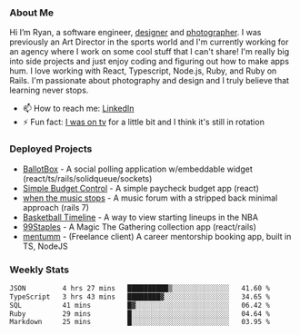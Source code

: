 ### About Me
Hi I’m Ryan, a software engineer, [designer](https://www.denvermullets.com/video) and [photographer](https://www.denvermullets.com/). I was previously an Art Director in the sports world and I'm currently working for an agency where I work on some cool stuff that I can't share! I'm really big into side projects and just enjoy coding and figuring out how to make apps hum. I love working with React, Typescript, Node.js, Ruby, and Ruby on Rails. I'm passionate about photography and design and I truly believe that learning never stops.

- 📫 How to reach me: [LinkedIn](https://www.linkedin.com/in/ryanvaznis)
- ⚡ Fun fact: [I was on tv](https://vimeo.com/381425882) for a little bit and I think it's still in rotation

### Deployed Projects
- [BallotBox](https://voteballotbox.com/) - A social polling application w/embeddable widget (react/ts/rails/solidqueue/sockets)
- [Simple Budget Control](https://simplebudgetcontrol.com/) - A simple paycheck budget app (react)
- [when the music stops](https://whenthemusicstops.net) - A music forum with a stripped back minimal approach (rails 7)
- [Basketball Timeline](https://basketball-timeline.com/?team=PHO&year=2023) - A way to view starting lineups in the NBA
- [99Staples](https://www.99staples.com/collections/denvermullets/9) - A Magic The Gathering collection app (react/rails)
- [mentumm](https://portal.mentumm.com/) - (Freelance client) A career mentorship booking app, built in TS, NodeJS

### Weekly Stats
<!--START_SECTION:waka-->

```txt
JSON         4 hrs 27 mins   ██████████▒░░░░░░░░░░░░░░   41.60 %
TypeScript   3 hrs 43 mins   ████████▓░░░░░░░░░░░░░░░░   34.65 %
SQL          41 mins         █▓░░░░░░░░░░░░░░░░░░░░░░░   06.42 %
Ruby         29 mins         █░░░░░░░░░░░░░░░░░░░░░░░░   04.64 %
Markdown     25 mins         █░░░░░░░░░░░░░░░░░░░░░░░░   03.95 %
```

<!--END_SECTION:waka-->
